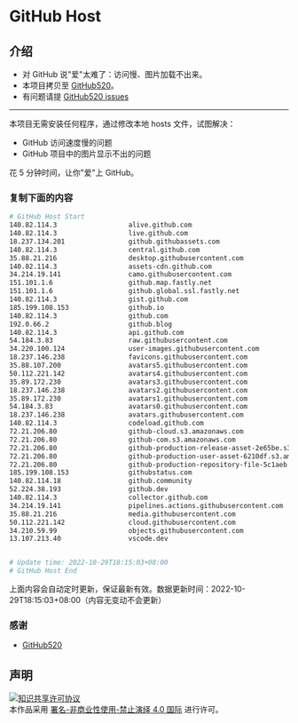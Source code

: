 # GitHub Host
## 介绍
- 对 GitHub 说"爱"太难了：访问慢、图片加载不出来。
- 本项目拷贝至 [GitHub520](https://github.com/521xueweihan/GitHub520)。
- 有问题请提 [GitHub520 issues](https://github.com/521xueweihan/GitHub520/issues/new)

---

本项目无需安装任何程序，通过修改本地 hosts 文件，试图解决：
- GitHub 访问速度慢的问题
- GitHub 项目中的图片显示不出的问题

花 5 分钟时间，让你"爱"上 GitHub。

### 复制下面的内容
```bash
# GitHub Host Start
140.82.114.3                  alive.github.com
140.82.114.3                  live.github.com
18.237.134.201                github.githubassets.com
140.82.114.3                  central.github.com
35.88.21.216                  desktop.githubusercontent.com
140.82.114.3                  assets-cdn.github.com
34.214.19.141                 camo.githubusercontent.com
151.101.1.6                   github.map.fastly.net
151.101.1.6                   github.global.ssl.fastly.net
140.82.114.3                  gist.github.com
185.199.108.153               github.io
140.82.114.3                  github.com
192.0.66.2                    github.blog
140.82.114.3                  api.github.com
54.184.3.83                   raw.githubusercontent.com
34.220.100.124                user-images.githubusercontent.com
18.237.146.238                favicons.githubusercontent.com
35.88.107.200                 avatars5.githubusercontent.com
50.112.221.142                avatars4.githubusercontent.com
35.89.172.230                 avatars3.githubusercontent.com
18.237.146.238                avatars2.githubusercontent.com
35.89.172.230                 avatars1.githubusercontent.com
54.184.3.83                   avatars0.githubusercontent.com
18.237.146.238                avatars.githubusercontent.com
140.82.114.3                  codeload.github.com
72.21.206.80                  github-cloud.s3.amazonaws.com
72.21.206.80                  github-com.s3.amazonaws.com
72.21.206.80                  github-production-release-asset-2e65be.s3.amazonaws.com
72.21.206.80                  github-production-user-asset-6210df.s3.amazonaws.com
72.21.206.80                  github-production-repository-file-5c1aeb.s3.amazonaws.com
185.199.108.153               githubstatus.com
140.82.114.18                 github.community
52.224.38.193                 github.dev
140.82.114.3                  collector.github.com
34.214.19.141                 pipelines.actions.githubusercontent.com
35.88.21.216                  media.githubusercontent.com
50.112.221.142                cloud.githubusercontent.com
34.210.59.99                  objects.githubusercontent.com
13.107.213.40                 vscode.dev


# Update time: 2022-10-29T18:15:03+08:00
# GitHub Host End

```
上面内容会自动定时更新，保证最新有效。数据更新时间：2022-10-29T18:15:03+08:00（内容无变动不会更新）

### 感谢

- [GitHub520](https://github.com/521xueweihan/GitHub520)

## 声明
<a rel="license" href="https://creativecommons.org/licenses/by-nc-nd/4.0/deed.zh"><img alt="知识共享许可协议" style="border-width: 0" src="https://licensebuttons.net/l/by-nc-nd/4.0/88x31.png"></a><br>本作品采用 <a rel="license" href="https://creativecommons.org/licenses/by-nc-nd/4.0/deed.zh">署名-非商业性使用-禁止演绎 4.0 国际</a> 进行许可。